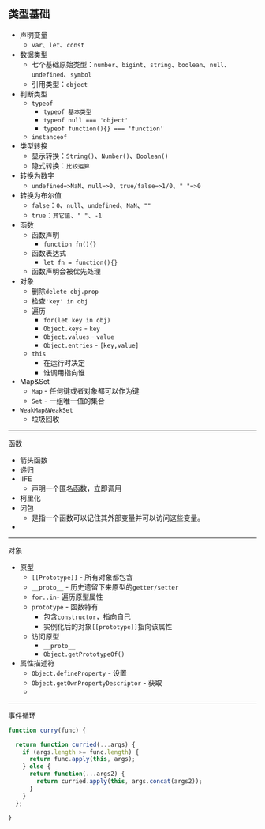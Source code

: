 
## 类型基础

- 声明变量
	- `var`、`let`、`const`
- 数据类型
	- 七个基础原始类型：`number`、`bigint`、`string`、`boolean`、`null`、`undefined`、`symbol`
	- 引用类型：`object`
- 判断类型
	- `typeof`
		- `typeof 基本类型`
		- `typeof null === 'object'`
		- `typeof function(){} === 'function'`
	- `instanceof`
- 类型转换
	- 显示转换：`String()`、`Number()`、`Boolean()`
	- 隐式转换：`比较运算`
- 转换为数字
	- `undefined=>NaN`、`null=>0`、`true/false=>1/0`、`" "=>0`
- 转换为布尔值
	- `false`：`0`、`null`、`undefined`、`NaN`、`""`
	- `true`：`其它值`、`" "`、`-1`
- 函数
	- 函数声明
		- `function fn(){}`
	- 函数表达式
		- `let fn = function(){}`
	- 函数声明会被优先处理
- 对象
	- 删除`delete obj.prop`
	- 检查`'key' in obj`
	- 遍历
		- `for(let key in obj)`
		- `Object.keys` - `key`
		- `Object.values` - `value`
		- `Object.entries` - `[key,value]`
	- `this` 
		- 在运行时决定
		- 谁调用指向谁
- Map&Set
	- `Map` - 任何键或者对象都可以作为键
	- `Set` - 一组唯一值的集合
- `WeakMap&WeakSet`
	- 垃圾回收



----
函数


- 箭头函数
- 递归
- IIFE
	- 声明一个匿名函数，立即调用
- 柯里化
- 闭包
	- 是指一个函数可以记住其外部变量并可以访问这些变量。
- 


---
对象
- 原型
	- `[[Prototype]]` - 所有对象都包含
	- `__proto__` - 历史遗留下来原型的`getter/setter`
	- `for..in`- 遍历原型属性
	- `prototype` - 函数特有
		- 包含`constructor`，指向自己
		- 实例化后的对象`[[prototype]]`指向该属性
	- 访问原型
		- `__proto__`
		- `Object.getPrototypeOf()`
- 属性描述符
	- `Object.defineProperty` - 设置
	- `Object.getOwnPropertyDescriptor` - 获取
	- 


---
事件循环



```js
function curry(func) {

  return function curried(...args) {
    if (args.length >= func.length) {
      return func.apply(this, args);
    } else {
      return function(...args2) {
        return curried.apply(this, args.concat(args2));
      }
    }
  };

}
```